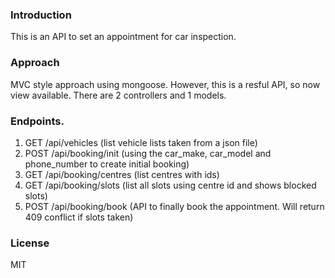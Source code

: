 ### Introduction

This is an API to set an appointment for car inspection.

### Approach

MVC style approach using mongoose. However, this is a resful API, so now view available.
There are 2 controllers and 1 models. 

### Endpoints.

1. GET /api/vehicles (list vehicle lists taken from a json file)
2. POST /api/booking/init (using the car_make, car_model and phone_number to create initial booking)
3. GET /api/booking/centres (list centres with ids)
4. GET /api/booking/slots (list all slots using centre id and shows blocked slots)
5. POST /api/booking/book (API to finally book the appointment. Will return 409 conflict if slots taken)

### License

MIT